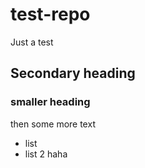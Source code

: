 # test-repo
Just a test
## Secondary heading
### smaller heading
then some more text
* list
* list 2
haha
